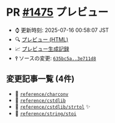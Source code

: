 # PR [\#1475](https://github.com/cpprefjp/site/pull/1475) プレビュー
- &#x231a; 更新時刻: 2025-07-16 00:58:07 JST
- &#x1f50d; [プレビュー (HTML)](https://cpprefjp.github.io/site/gen/pull/1475)
- &#x1f4c8; [プレビュー生成記録](https://github.com/cpprefjp/site/actions?query=event%3Apull_request_target+branch%3Acstdlib%2Fstrtol)
- **&#x2AEF;** ソースの変更: [`635bc5a..3e711d8`](https://github.com/cpprefjp/site/compare/635bc5a02c219ba0434326b9855e11daa37f6697..3e711d8647425930cbf850999a04d86722293657)

## 変更記事一覧 (4件)

- &#x1f4dd; [`reference/charconv`](https://cpprefjp.github.io/site/gen/pull/1475/reference/charconv.html)
- &#x1f4dd; [`reference/cstdlib`](https://cpprefjp.github.io/site/gen/pull/1475/reference/cstdlib.html)
- &#x1f4dd; [`reference/cstdlib/strtol`](https://cpprefjp.github.io/site/gen/pull/1475/reference/cstdlib/strtol.html) &#x2728;
- &#x1f4dd; [`reference/string/stoi`](https://cpprefjp.github.io/site/gen/pull/1475/reference/string/stoi.html)
